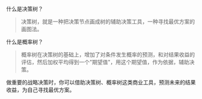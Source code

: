 什么是决策树？
> 决策树，就是一种把决策节点画成树的辅助决策工具，一种寻找最优方案的画图法。

什么是概率树？
> 概率树在决策树的基础上，增加了对条件发生概率的预测，和对结果收益的评估，然后加权平均得到一个"期望值"，用这个期望值，作为依据，辅助决策。

做重要的战略决策时，你可以借助决策树、概率树这类商业工具，预测未来的结果收益，为自己寻找最优方案。



